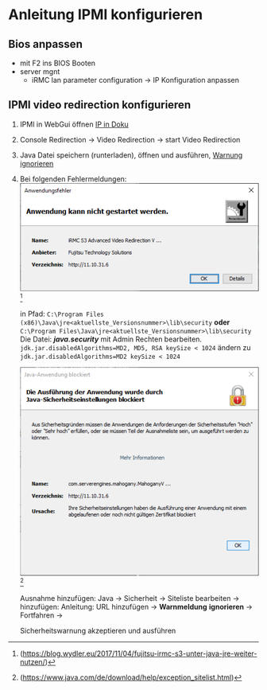 # Anleitung IPMI konfigurieren

## Bios anpassen

- mit F2 ins BIOS Booten
- server mgnt
  - iRMC lan parameter configuration -> IP Konfiguration anpassen

## IPMI video redirection konfigurieren

1. IPMI in WebGui öffnen [IP in Doku](../Netzwerk/IP.md)
1. Console Redirection -> Video Redirection -> start Video Redirection
1. Java Datei speichern (runterladen), öffnen und ausführen, [Warnung ignorieren](./assets/IPMI/Sicherheitswarnung.png)
1. Bei folgenden Fehlermeldungen:
   ![Anwendungsfehler](./assets/IPMI/Anwendungsfehler.png)[^1]

    in Pfad: `C:\Program Files (x86)\Java\jre<aktuellste_Versionsnummer>\lib\security`
    __oder__
    `C:\Program Files\Java\jre<aktuellste_Versionsnummer>\lib\security`
    Die Datei: ___java.security___ mit Admin Rechten bearbeiten.
    `jdk.jar.disabledAlgorithms=MD2, MD5, RSA keySize < 1024`
    ändern zu `jdk.jar.disabledAlgorithms=MD2 keySize < 1024`

    ![Java-Anwendung blockiert](./assets/IPMI/Java-Anwendung-blockiert.png)[^2]

    Ausnahme hinzufügen:
    Java -> Sicherheit -> Siteliste bearbeiten -> hinzufügen:
    Anleitung:
    URL hinzufügen -> __Warnmeldung__ __ignorieren__ -> Fortfahren ->

    Sicherheitswarnung akzeptieren und ausführen

[^1]:(<https://blog.wydler.eu/2017/11/04/fujitsu-irmc-s3-unter-java-jre-weiter-nutzen/>)
[^2]:(<https://www.java.com/de/download/help/exception_sitelist.html>)
